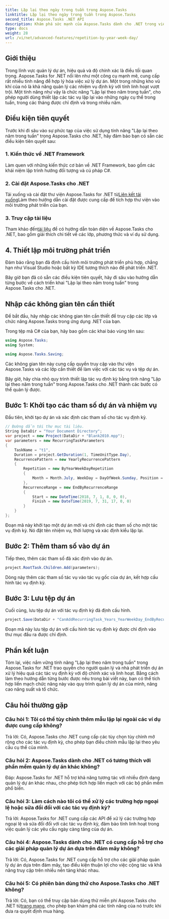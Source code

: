 ```yaml
---
title: Lặp lại theo ngày trong tuần trong Aspose.Tasks
linktitle: Lặp lại theo ngày trong tuần trong Aspose.Tasks
second_title: Aspose.Tasks .NET API
description: Khám phá sức mạnh của Aspose.Tasks dành cho .NET trong việc quản lý các tác vụ định kỳ một cách hiệu quả. Hướng dẫn từng bước để triển khai tính năng Lặp lại theo Năm Tuần Ngày.
type: docs
weight: 28
url: /vi/net/advanced-features/repetition-by-year-week-day/
---
```

## Giới thiệu

Trong lĩnh vực quản lý dự án, hiệu quả và độ chính xác là điều tối quan trọng. Aspose.Tasks for .NET nổi lên như một công cụ mạnh mẽ, cung cấp rất nhiều tính năng để hợp lý hóa việc xử lý dự án. Một trong những kho vũ khí của nó là khả năng quản lý các nhiệm vụ định kỳ với tính linh hoạt vượt trội. Một tính năng như vậy là chức năng "Lặp lại theo năm trong tuần", cho phép người dùng thiết lập các tác vụ lặp lại vào những ngày cụ thể trong tuần, trong các tháng được chỉ định và trong nhiều năm.

## Điều kiện tiên quyết

Trước khi đi sâu vào sự phức tạp của việc sử dụng tính năng "Lặp lại theo năm trong tuần" trong Aspose.Tasks cho .NET, hãy đảm bảo bạn có sẵn các điều kiện tiên quyết sau:

### 1. Kiến thức về .NET Framework

Làm quen với những kiến thức cơ bản về .NET Framework, bao gồm các khái niệm lập trình hướng đối tượng và cú pháp C#.

### 2. Cài đặt Aspose.Tasks cho .NET

 Tải xuống và cài đặt thư viện Aspose.Tasks for .NET từ[Liên kết tải xuống](https://releases.aspose.com/tasks/net/)Làm theo hướng dẫn cài đặt được cung cấp để tích hợp thư viện vào môi trường phát triển của bạn.

### 3. Truy cập tài liệu

 Tham khảo đến[tài liệu](https://reference.aspose.com/tasks/net/) để có hướng dẫn toàn diện về Aspose.Tasks cho .NET, bao gồm giải thích chi tiết về các lớp, phương thức và ví dụ sử dụng.

## 4. Thiết lập môi trường phát triển

Đảm bảo rằng bạn đã định cấu hình môi trường phát triển phù hợp, chẳng hạn như Visual Studio hoặc bất kỳ IDE tương thích nào để phát triển .NET.

Bây giờ bạn đã có sẵn các điều kiện tiên quyết, hãy đi sâu vào hướng dẫn từng bước về cách triển khai "Lặp lại theo năm trong tuần" trong Aspose.Tasks cho .NET.


## Nhập các không gian tên cần thiết

Để bắt đầu, hãy nhập các không gian tên cần thiết để truy cập các lớp và chức năng Aspose.Tasks trong ứng dụng .NET của bạn.

Trong tệp mã C# của bạn, hãy bao gồm các khai báo vùng tên sau:

```csharp
using Aspose.Tasks;
using System;

using Aspose.Tasks.Saving;

```

Các không gian tên này cung cấp quyền truy cập vào thư viện Aspose.Tasks và các lớp cần thiết để làm việc với các tác vụ và tệp dự án.

Bây giờ, hãy chia nhỏ quy trình thiết lập tác vụ định kỳ bằng tính năng "Lặp lại theo năm trong tuần" trong Aspose.Tasks cho .NET thành các bước có thể quản lý được.

## Bước 1: Khởi tạo các tham số dự án và nhiệm vụ

Đầu tiên, khởi tạo dự án và xác định các tham số cho tác vụ định kỳ.

```csharp
// Đường dẫn tới thư mục tài liệu.
String DataDir = "Your Document Directory";
var project = new Project(DataDir + "Blank2010.mpp");
var parameters = new RecurringTaskParameters
{
    TaskName = "t1",
    Duration = project.GetDuration(1, TimeUnitType.Day),
    RecurrencePattern = new YearlyRecurrencePattern
    {
        Repetition = new ByYearWeekDayRepetition
        {
            Month = Month.July, WeekDay = DayOfWeek.Sunday, Position = OrdinalNumber.First
        },
        RecurrenceRange = new EndByRecurrenceRange
        {
            Start = new DateTime(2018, 7, 1, 8, 0, 0),
            Finish = new DateTime(2019, 7, 31, 17, 0, 0)
        }
    }
};
```

Đoạn mã này khởi tạo một dự án mới và chỉ định các tham số cho một tác vụ định kỳ. Nó đặt tên nhiệm vụ, thời lượng và xác định kiểu lặp lại.

## Bước 2: Thêm tham số vào dự án

Tiếp theo, thêm các tham số đã xác định vào dự án.

```csharp
project.RootTask.Children.Add(parameters);
```

Dòng này thêm các tham số tác vụ vào tác vụ gốc của dự án, kết hợp cấu hình tác vụ định kỳ.

## Bước 3: Lưu tệp dự án

Cuối cùng, lưu tệp dự án với tác vụ định kỳ đã định cấu hình.

```csharp
project.Save(DataDir + "CanAddRecurringTask_Years_YearWeekDay_EndByRecurrenceRange_Test.mpp", SaveFileFormat.Mpp);
```

Đoạn mã này lưu tệp dự án với cấu hình tác vụ định kỳ được chỉ định vào thư mục đầu ra được chỉ định.

## Phần kết luận

Tóm lại, việc nắm vững tính năng "Lặp lại theo năm trong tuần" trong Aspose.Tasks for .NET trao quyền cho người quản lý và nhà phát triển dự án xử lý hiệu quả các tác vụ định kỳ với độ chính xác và linh hoạt. Bằng cách làm theo hướng dẫn từng bước được nêu trong bài viết này, bạn có thể tích hợp liền mạch chức năng này vào quy trình quản lý dự án của mình, nâng cao năng suất và tổ chức.

## Câu hỏi thường gặp

### Câu hỏi 1: Tôi có thể tùy chỉnh thêm mẫu lặp lại ngoài các ví dụ được cung cấp không?

Trả lời: Có, Aspose.Tasks cho .NET cung cấp các tùy chọn tùy chỉnh mở rộng cho các tác vụ định kỳ, cho phép bạn điều chỉnh mẫu lặp lại theo yêu cầu cụ thể của mình.

### Câu hỏi 2: Aspose.Tasks dành cho .NET có tương thích với phần mềm quản lý dự án khác không?

Đáp: Aspose.Tasks for .NET hỗ trợ khả năng tương tác với nhiều định dạng quản lý dự án khác nhau, cho phép tích hợp liền mạch với các bộ phần mềm phổ biến.

### Câu hỏi 3: Làm cách nào tôi có thể xử lý các trường hợp ngoại lệ hoặc sửa đổi đối với các tác vụ định kỳ?

Trả lời: Aspose.Tasks for .NET cung cấp các API để xử lý các trường hợp ngoại lệ và sửa đổi đối với các tác vụ định kỳ, đảm bảo tính linh hoạt trong việc quản lý các yêu cầu ngày càng tăng của dự án.

### Câu hỏi 4: Aspose.Tasks dành cho .NET có cung cấp hỗ trợ cho các giải pháp quản lý dự án dựa trên đám mây không?

Trả lời: Có, Aspose.Tasks for .NET cung cấp hỗ trợ cho các giải pháp quản lý dự án dựa trên đám mây, tạo điều kiện thuận lợi cho việc cộng tác và khả năng truy cập trên nhiều nền tảng khác nhau.

### Câu hỏi 5: Có phiên bản dùng thử cho Aspose.Tasks cho .NET không?

 Trả lời: Có, bạn có thể truy cập bản dùng thử miễn phí Aspose.Tasks cho .NET từ[trang mạng](https://releases.aspose.com/), cho phép bạn khám phá các tính năng của nó trước khi đưa ra quyết định mua hàng.